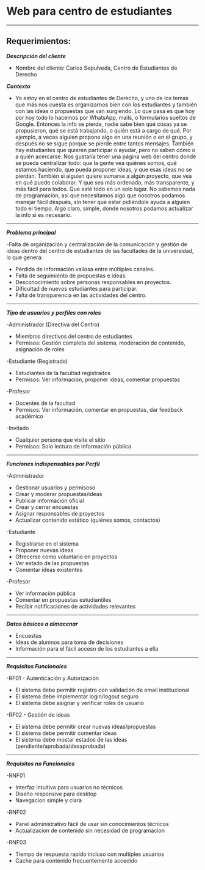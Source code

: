 # Web para centro de estudiantes
---
## Requerimientos:

***Descripción del cliente***

- Nombre del cliente: Carlos Sepulveda, Centro de Estudiantes de Derecho



***Contexto***

- Yo estoy en el centro de estudiantes de Derecho, y uno de los temas que más nos cuesta es organizarnos bien con los estudiantes y también con las ideas o propuestas que van surgiendo.
Lo que pasa es que hoy por hoy todo lo hacemos por WhatsApp, mails, o formularios sueltos de Google. Entonces la info se pierde, nadie sabe bien qué cosas ya se propusieron, qué se está trabajando, o quién está a cargo de qué. Por ejemplo, a veces alguien propone algo en una reunión o en el grupo, y después no se sigue porque se pierde entre tantos mensajes. También hay estudiantes que quieren participar o ayudar, pero no saben cómo o a quién acercarse.
Nos gustaría tener una página web del centro donde se pueda centralizar todo: que la gente vea quiénes somos, qué estamos haciendo, que pueda proponer ideas, y que esas ideas no se pierdan. También si alguien quiere sumarse a algún proyecto, que vea en qué puede colaborar. Y que sea más ordenado, más transparente, y más fácil para todos. Que esté todo en un solo lugar.
No sabemos nada de programación, así que necesitamos algo que nosotros podamos manejar fácil después, sin tener que estar pidiéndole ayuda a alguien todo el tiempo. Algo claro, simple, donde nosotros podamos actualizar la info si es necesario.

---

***Problema principal***

-Falta de organización y centralización de la comunicación y gestión de ideas dentro del centro de estudiantes de las facultades de la universidad, lo que genera:
- Pérdida de información vailosa entre múltiples canales.
- Falta de seguimiento de propuestas e ideas.
- Desconocimiento sobre personas responsables en proyectos.
- Dificultad de nuevos estudiantes para participar.
- Falta de transparencia en las actividades del centro.

---

***Tipo de usuarios y perfiles con roles***

-Administrador (Directiva del Centro)
- Miembros directivos del centro de estudiantes
- Permisos: Gestión completa del sistema, moderación de contenido, asignación de roles
  
-Estudiante (Registrado)
- Estudiantes de la facultad registrados
- Permisos: Ver información, proponer ideas, comentar propuestas
  
-Profesor
- Docentes de la facultad
- Permisos: Ver información, comentar en propuestas, dar feedback académico

-Invitado
- Cualquier persona que visite el sitio
- Permisos: Solo lectura de información pública

---

***Funciones indispensables por Perfil***

-Administrador
- Gestionar usuarios y permisoso
- Crear y moderar propuestas/ideas
- Publicar información oficial
- Crear y cerrar encuestas
- Asignar responsables de proyectos
- Actualizar contenido estático (quiénes somos, contactos)

-Estudiante
- Registrarse en el sistema
- Proponer nuevas ideas
- Ofrecerse como voluntario en proyectos
- Ver estado de las propuestas
- Comentar ideas existentes

-Profesor
- Ver información pública
- Comentar en propuestas estudiantiles
- Recibir notificaciones de actividades relevantes

---

***Datos básicos a almacenar***

- Encuestas
- Ideas de alumnos para toma de decisiones
- Información para el fácil acceso de los estudiantes a ella

---

***Requisitos Funcionales***

-RF01 - Autenticación y Autorización
- El sistema debe permitir registro con validación de email institucional
- El sistema debe implementar login/logout seguro
- El sistema debe asignar y verificar roles de usuario

-RF02 - Gestión de ideas
- El sistema debe permitir crear nuevas ideas/propuestas
- El sistema debe permitir comentar ideas
- El sistema debe mostar estados de las ideas (pendiente/aprobada/desaprobada)

---

***Requisitos no Funcionales***

-RNF01
- Interfaz intuitiva para usuarios no tècnicos
- Diseño responsive para desktop
- Navegacion simple y clara

-RNF02
- Panel administrativo fácil de usar sin conocimientos tècnicos
- Actualizacion de contenido sin necesidad de programacion

-RNF03
- Tiempo de respuesta rapido incluso con multiples usuarios
- Cache para contenido frecuentemente accedido
